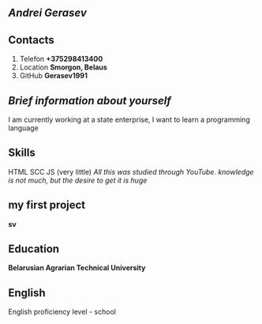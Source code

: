 
## *Andrei Gerasev*  
## Contacts
1. Telefon **+375298413400**
2. Location **Smorgon, Belaus**
3. GitHub **Gerasev1991**  
## *Brief information about yourself*
I am currently working at a state enterprise, I want to learn a programming language
## Skills
HTML
SCC
JS (very little)
*All this was studied through YouTube. knowledge is not much, but the desire to get it is huge*
## my first project 
__sv__
## Education
**Belarusian Agrarian Technical University**
## English 
English proficiency level - school
